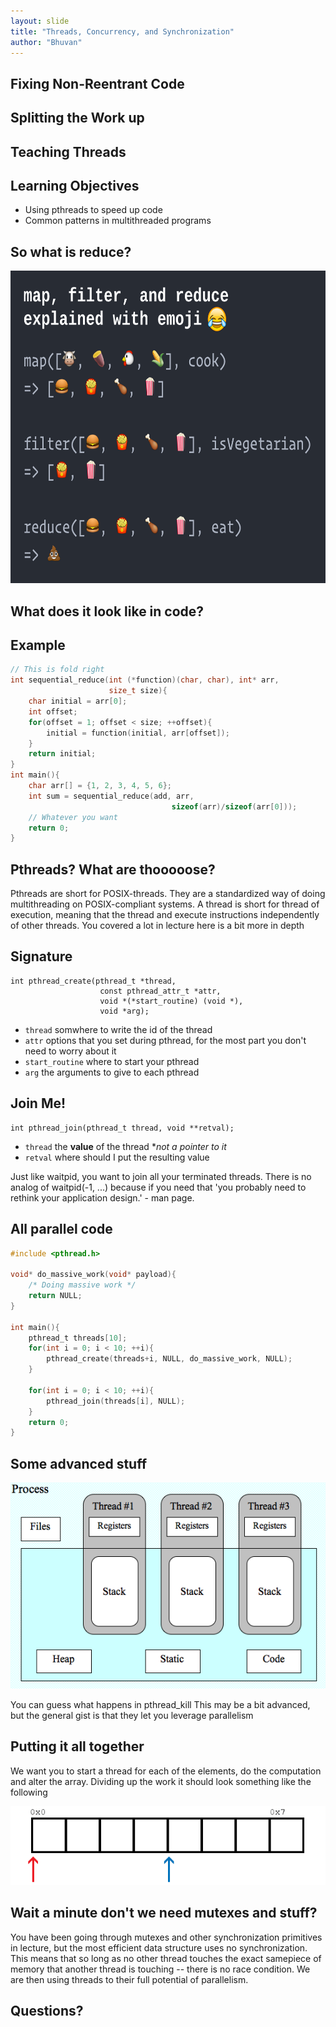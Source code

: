 ```yaml
---
layout: slide
title: "Threads, Concurrency, and Synchronization"
author: "Bhuvan"
---
```


## Fixing Non-Reentrant Code

<vertical />

## Splitting the Work up

<horizontal />

## Teaching Threads

## Learning Objectives

* Using pthreads to speed up code
* Common patterns in multithreaded programs

<horizontal />

## So what is reduce?

<vertical />

<img src="/images/slides/intro_threads/map_funny.png" height="500px" alt="Funny Mapreduce Explanation" >

<horizontal />

## What does it look like in code?

## Example

```C
// This is fold right
int sequential_reduce(int (*function)(char, char), int* arr, 
                      size_t size){
	char initial = arr[0];
	int offset;
	for(offset = 1; offset < size; ++offset){
		initial = function(initial, arr[offset]);
	}
	return initial;
}
int main(){
	char arr[] = {1, 2, 3, 4, 5, 6};
	int sum = sequential_reduce(add, arr,
                                    sizeof(arr)/sizeof(arr[0]));
	// Whatever you want
	return 0;
}
```

<horizontal />

## Pthreads? What are thooooose?

Pthreads are short for POSIX-threads. They are a standardized way of doing multithreading on POSIX-compliant systems. A thread is short for thread of execution, meaning that the thread and execute instructions independently of other threads. You covered a lot in lecture here is a bit more in depth

## Signature

```console
int pthread_create(pthread_t *thread,
					const pthread_attr_t *attr,
                    void *(*start_routine) (void *),
                    void *arg);
```

<vertical />

* `thread` somwhere to write the id of the thread
* `attr` options that you set during pthread, for the most part you don't need to worry about it
* `start_routine` where to start your pthread
* `arg` the arguments to give to each pthread

## Join Me!

```console
int pthread_join(pthread_t thread, void **retval);
```

<vertical />

* `thread` the **value** of the thread **not a pointer to it*
* `retval` where should I put the resulting value

Just like waitpid, you want to join all your terminated threads. There is no analog of waitpid(-1, ...) because if you need that 'you probably need to rethink your application design.' - man page.

## All parallel code

```C
#include <pthread.h>

void* do_massive_work(void* payload){
	/* Doing massive work */
	return NULL;
}

int main(){
	pthread_t threads[10];
	for(int i = 0; i < 10; ++i){
		pthread_create(threads+i, NULL, do_massive_work, NULL);
	}

	for(int i = 0; i < 10; ++i){
		pthread_join(threads[i], NULL);
	}
	return 0;
}
```

<horizontal />

## Some advanced stuff

<vertical />

![Threads](/images/slides/intro_threads/thread2.png)

<vertical />

You can guess what happens in pthread_kill
This may be a bit advanced, but the general gist is that they let you leverage parallelism

## Putting it all together

We want you to start a thread for each of the elements, do the computation and alter the array. Dividing up the work it should look something like the following

![Thread array division](/images/slides/intro_threads/array.gif)

## Wait a minute don't we need mutexes and stuff?

You have been going through mutexes and other synchronization primitives in lecture, but the most efficient data structure uses no synchronization. This means that so long as no other thread touches the exact samepiece of memory that another thread is touching -- there is no race condition. We are then using threads to their full potential of parallelism.

<horizontal />

## Questions?
